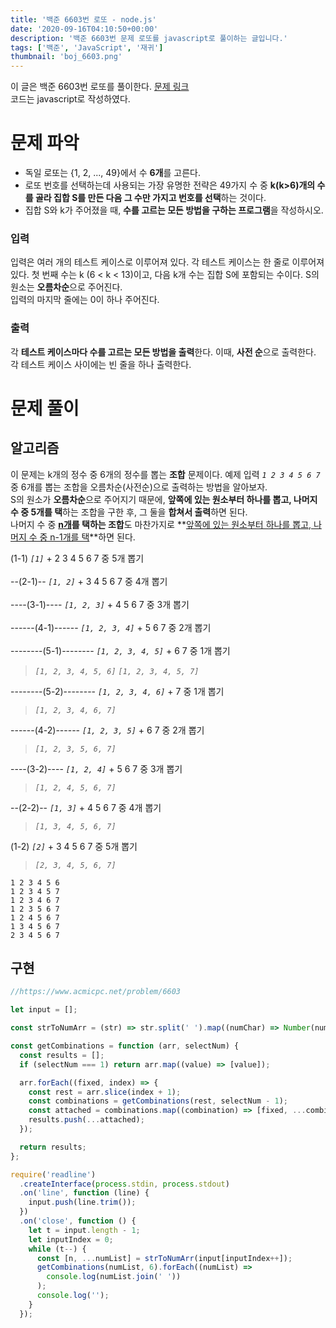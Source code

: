 ```yaml
---
title: '백준 6603번 로또 - node.js'
date: '2020-09-16T04:10:50+00:00'
description: '백준 6603번 문제 로또를 javascript로 풀이하는 글입니다.'
tags: ['백준', 'JavaScript', '재귀']
thumbnail: 'boj_6603.png'
---
```


이 글은 백준 6603번 로또를 풀이한다. [문제 링크](https://www.acmicpc.net/problem/6603)  
코드는 javascript로 작성하였다.

# 문제 파악

- 독일 로또는 {1, 2, ..., 49}에서 수 **6개**를 고른다.
- 로또 번호를 선택하는데 사용되는 가장 유명한 전략은 49가지 수 중 **k(k>6)개의 수를 골라 집합 S를 만든 다음 그 수만 가지고 번호를 선택**하는 것이다.
- 집합 S와 k가 주어졌을 때, **수를 고르는 모든 방법을 구하는 프로그램**을 작성하시오.

### 입력

입력은 여러 개의 테스트 케이스로 이루어져 있다. 각 테스트 케이스는 한 줄로 이루어져 있다. 첫 번째 수는 k (6 < k < 13)이고, 다음 k개 수는 집합 S에 포함되는 수이다. S의 원소는 **오름차순**으로 주어진다.  
입력의 마지막 줄에는 0이 하나 주어진다.

### 출력

각 **테스트 케이스마다 수를 고르는 모든 방법을 출력**한다. 이때, **사전 순**으로 출력한다.  
각 테스트 케이스 사이에는 빈 줄을 하나 출력한다.

# 문제 풀이

## 알고리즘

이 문제는 k개의 정수 중 6개의 정수를 뽑는 **조합** 문제이다. 예제 입력 _`1 2 3 4 5 6 7`_ 중 6개를 뽑는 조합을 오름차순(사전순)으로 출력하는 방법을 알아보자.  
S의 원소가 **오름차순**으로 주어지기 때문에, **앞쪽에 있는 원소부터 하나를 뽑고, 나머지 수 중 5개를 택**하는 조합을 구한 후, 그 둘을 **합쳐서 출력**하면 된다.  
나머지 수 중 **<u>n개</u>를 택하는 조합**도 마찬가지로 **<u>앞쪽에 있는 원소부터 하나를 뽑고, 나머지 수 중 n-1개를 택</u>**하면 된다.

(1-1) _`[1]`_ + 2 3 4 5 6 7 중 5개 뽑기 <br><br>
--(2-1)-- _`[1, 2]`_ + 3 4 5 6 7 중 4개 뽑기 <br><br>
----(3-1)---- _`[1, 2, 3]`_ + 4 5 6 7 중 3개 뽑기 <br><br>
------(4-1)------ _`[1, 2, 3, 4]`_ + 5 6 7 중 2개 뽑기 <br><br>
--------(5-1)-------- _`[1, 2, 3, 4, 5]`_ + 6 7 중 1개 뽑기

> _`[1, 2, 3, 4, 5, 6]`_ _`[1, 2, 3, 4, 5, 7]`_

--------(5-2)-------- _`[1, 2, 3, 4, 6]`_ + 7 중 1개 뽑기

> _`[1, 2, 3, 4, 6, 7]`_

------(4-2)------ _`[1, 2, 3, 5]`_ + 6 7 중 2개 뽑기

> _`[1, 2, 3, 5, 6, 7]`_

----(3-2)---- _`[1, 2, 4]`_ + 5 6 7 중 3개 뽑기

> _`[1, 2, 4, 5, 6, 7]`_

--(2-2)-- _`[1, 3]`_ + 4 5 6 7 중 4개 뽑기

> _`[1, 3, 4, 5, 6, 7]`_

(1-2) _`[2]`_ + 3 4 5 6 7 중 5개 뽑기

> _`[2, 3, 4, 5, 6, 7]`_

```
1 2 3 4 5 6
1 2 3 4 5 7
1 2 3 4 6 7
1 2 3 5 6 7
1 2 4 5 6 7
1 3 4 5 6 7
2 3 4 5 6 7
```

## 구현

```javascript
//https://www.acmicpc.net/problem/6603

let input = [];

const strToNumArr = (str) => str.split(' ').map((numChar) => Number(numChar));

const getCombinations = function (arr, selectNum) {
  const results = [];
  if (selectNum === 1) return arr.map((value) => [value]);

  arr.forEach((fixed, index) => {
    const rest = arr.slice(index + 1);
    const combinations = getCombinations(rest, selectNum - 1);
    const attached = combinations.map((combination) => [fixed, ...combination]);
    results.push(...attached);
  });

  return results;
};

require('readline')
  .createInterface(process.stdin, process.stdout)
  .on('line', function (line) {
    input.push(line.trim());
  })
  .on('close', function () {
    let t = input.length - 1;
    let inputIndex = 0;
    while (t--) {
      const [n, ...numList] = strToNumArr(input[inputIndex++]);
      getCombinations(numList, 6).forEach((numList) =>
        console.log(numList.join(' '))
      );
      console.log('');
    }
  });
```
